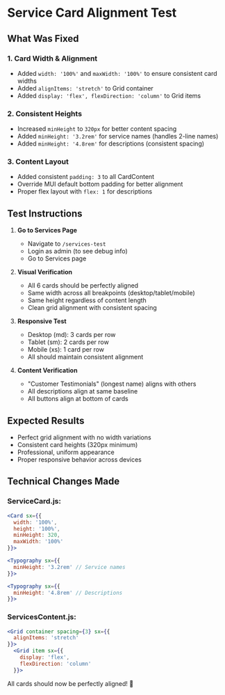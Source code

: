 # Service Card Alignment Test

## What Was Fixed

### 1. Card Width & Alignment
- Added `width: '100%'` and `maxWidth: '100%'` to ensure consistent card widths
- Added `alignItems: 'stretch'` to Grid container
- Added `display: 'flex', flexDirection: 'column'` to Grid items

### 2. Consistent Heights
- Increased `minHeight` to `320px` for better content spacing
- Added `minHeight: '3.2rem'` for service names (handles 2-line names)
- Added `minHeight: '4.8rem'` for descriptions (consistent spacing)

### 3. Content Layout
- Added consistent `padding: 3` to all CardContent
- Override MUI default bottom padding for better alignment
- Proper flex layout with `flex: 1` for descriptions

## Test Instructions

1. **Go to Services Page**
   - Navigate to `/services-test`
   - Login as admin (to see debug info)
   - Go to Services page

2. **Visual Verification**
   - All 6 cards should be perfectly aligned
   - Same width across all breakpoints (desktop/tablet/mobile)
   - Same height regardless of content length
   - Clean grid alignment with consistent spacing

3. **Responsive Test**
   - Desktop (md): 3 cards per row
   - Tablet (sm): 2 cards per row  
   - Mobile (xs): 1 card per row
   - All should maintain consistent alignment

4. **Content Verification**
   - "Customer Testimonials" (longest name) aligns with others
   - All descriptions align at same baseline
   - All buttons align at bottom of cards

## Expected Results
- Perfect grid alignment with no width variations
- Consistent card heights (320px minimum)
- Professional, uniform appearance
- Proper responsive behavior across devices

## Technical Changes Made

### ServiceCard.js:
```jsx
<Card sx={{ 
  width: '100%',
  height: '100%', 
  minHeight: 320,
  maxWidth: '100%'
}}>

<Typography sx={{ 
  minHeight: '3.2rem' // Service names
}}>

<Typography sx={{ 
  minHeight: '4.8rem' // Descriptions  
}}>
```

### ServicesContent.js:
```jsx
<Grid container spacing={3} sx={{ 
  alignItems: 'stretch' 
}}>
  <Grid item sx={{ 
    display: 'flex',
    flexDirection: 'column' 
  }}>
```

All cards should now be perfectly aligned! 🎯